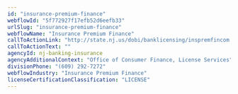 ```yaml
---
id: "insurance-premium-finance"
webflowId: "5f772927f17efb52d6eefb33"
urlSlug: "insurance-premium-finance"
webflowName: "Insurance Premium Finance"
callToActionLink: "http://state.nj.us/dobi/banklicensing/inspremfincom.html"
callToActionText: ""
agencyId: nj-banking-insurance
agencyAdditionalContext: "Office of Consumer Finance, License Services"
divisionPhone: "(609) 292-7272"
webflowIndustry: "Insurance Premium Finance"
licenseCertificationClassification: "LICENSE"
---
```

